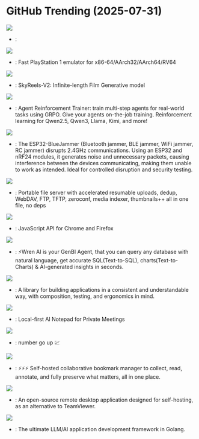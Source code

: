 # GitHub Trending (2025-07-31)

![](https://img.shields.io/badge/Python-New%2058-green?style=flat-square&logo=appveyor)
- [](https://github.comundefined): 

![](https://img.shields.io/badge/C%2B%2B-New%2050-green?style=flat-square&logo=appveyor)
- [](https://github.comundefined): Fast PlayStation 1 emulator for x86-64/AArch32/AArch64/RV64

![](https://img.shields.io/badge/Python-New%2020-green?style=flat-square&logo=appveyor)
- [](https://github.comundefined): SkyReels-V2: Infinite-length Film Generative model

![](https://img.shields.io/badge/Python-New%20251-green?style=flat-square&logo=appveyor)
- [](https://github.comundefined): Agent Reinforcement Trainer: train multi-step agents for real-world tasks using GRPO. Give your agents on-the-job training. Reinforcement learning for Qwen2.5, Qwen3, Llama, Kimi, and more!

![](https://img.shields.io/badge/none-New%20499-green?style=flat-square&logo=appveyor)
- [](https://github.comundefined): The ESP32-BlueJammer (Bluetooth jammer, BLE jammer, WiFi jammer, RC jammer) disrupts 2.4GHz communications. Using an ESP32 and nRF24 modules, it generates noise and unnecessary packets, causing interference between the devices communicating, making them unable to work as intended. Ideal for controlled disruption and security testing.

![](https://img.shields.io/badge/Python-New%203-green?style=flat-square&logo=appveyor)
- [](https://github.comundefined): Portable file server with accelerated resumable uploads, dedup, WebDAV, FTP, TFTP, zeroconf, media indexer, thumbnails++ all in one file, no deps

![](https://img.shields.io/badge/TypeScript-New%2018-green?style=flat-square&logo=appveyor)
- [](https://github.comundefined): JavaScript API for Chrome and Firefox

![](https://img.shields.io/badge/TypeScript-New%20126-green?style=flat-square&logo=appveyor)
- [](https://github.comundefined): ⚡️Wren AI is your GenBI Agent, that you can query any database with natural language, get accurate SQL(Text-to-SQL), charts(Text-to-Charts) & AI-generated insights in seconds.

![](https://img.shields.io/badge/Swift-New%207-green?style=flat-square&logo=appveyor)
- [](https://github.comundefined): A library for building applications in a consistent and understandable way, with composition, testing, and ergonomics in mind.

![](https://img.shields.io/badge/TypeScript-New%20208-green?style=flat-square&logo=appveyor)
- [](https://github.comundefined): Local-first AI Notepad for Private Meetings

![](https://img.shields.io/badge/Java-New%20206-green?style=flat-square&logo=appveyor)
- [](https://github.comundefined): number go up 💹

![](https://img.shields.io/badge/TypeScript-New%2034-green?style=flat-square&logo=appveyor)
- [](https://github.comundefined): ⚡️⚡️⚡️ Self-hosted collaborative bookmark manager to collect, read, annotate, and fully preserve what matters, all in one place.

![](https://img.shields.io/badge/Rust-New%20147-green?style=flat-square&logo=appveyor)
- [](https://github.comundefined): An open-source remote desktop application designed for self-hosting, as an alternative to TeamViewer.

![](https://img.shields.io/badge/Go-New%20182-green?style=flat-square&logo=appveyor)
- [](https://github.comundefined): The ultimate LLM/AI application development framework in Golang.


